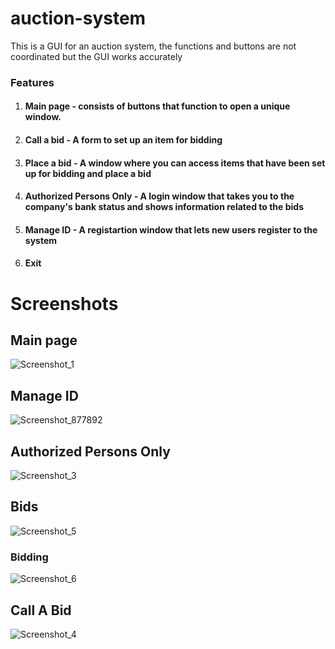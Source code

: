 # auction-system
This is a GUI for an auction system, the functions and buttons are not coordinated but the GUI works accurately 
### Features
1. #### Main page - consists of buttons that function to open a unique window.
2. #### Call a bid - A form to set up an item for bidding
3. #### Place a bid - A window where you can access items that have been set up for bidding and place a bid
4. #### Authorized Persons Only - A login window that takes you to the company's bank status and shows information related to the bids
5. #### Manage ID - A registartion window that lets new users register to the system
6. #### Exit
# Screenshots 
## Main page
![Screenshot_1](https://user-images.githubusercontent.com/50258296/61293017-2b2cfd80-a7ec-11e9-96ed-4b701d6bee8d.png)
## Manage ID
![Screenshot_877892](https://user-images.githubusercontent.com/50258296/61293131-70e9c600-a7ec-11e9-947c-15ffc92e7645.png)
## Authorized Persons Only
![Screenshot_3](https://user-images.githubusercontent.com/50258296/61293211-9d9ddd80-a7ec-11e9-92f4-9c05850cd0aa.png)
## Bids
![Screenshot_5](https://user-images.githubusercontent.com/50258296/61293267-b5756180-a7ec-11e9-851e-97728174715f.png)
### Bidding
![Screenshot_6](https://user-images.githubusercontent.com/50258296/61293303-cfaf3f80-a7ec-11e9-9684-da8ceb7fe226.png)
## Call A Bid
![Screenshot_4](https://user-images.githubusercontent.com/50258296/61293431-1b61e900-a7ed-11e9-8a8e-1b3931ae5047.png)

